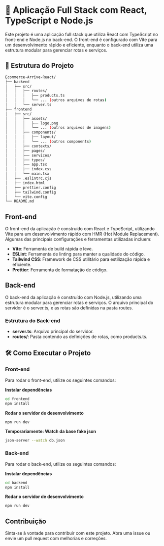 # 🚀 Aplicação Full Stack com React, TypeScript e Node.js

Este projeto é uma aplicação full stack que utiliza React com TypeScript no front-end e Node.js no back-end. O front-end é configurado com Vite para um desenvolvimento rápido e eficiente, enquanto o back-end utiliza uma estrutura modular para gerenciar rotas e serviços.

## 📂 Estrutura do Projeto

```bash
Ecommerce-Arrive-React/
├── backend
│   ├── src/
│   │   ├── routes/
│   │   │   ├── products.ts
│   │   │   └── ... (outros arquivos de rotas)
│   │   └── server.ts
├── frontend
│   ├── src/
│   │   ├── assets/
│   │   │   ├── logo.png
│   │   │   └── ... (outros arquivos de imagens)
│   │   ├── components/
│   │   │   ├── layout/
│   │   │   └── ... (outros components)
│   │   ├── contexts/
│   │   ├── pages/
│   │   ├── services/
│   │   ├── types/
│   │   ├── app.tsx
│   │   ├── index.css
│   │   └── main.tsx
│   ├── .eslintrc.cjs
│   ├── index.html
│   ├── prettier.config
│   ├── tailwind.config
│   └── vite.config
└── README.md
```

## Front-end

O front-end da aplicação é construído com React e TypeScript, utilizando Vite para um desenvolvimento rápido com HMR (Hot Module Replacement). Algumas das principais configurações e ferramentas utilizadas incluem:

- **Vite**: Ferramenta de build rápida e leve.
- **ESLint**: Ferramenta de linting para manter a qualidade do código.
- **Tailwind CSS**: Framework de CSS utilitário para estilização rápida e eficiente.
- **Prettier**: Ferramenta de formatação de código.

## Back-end
O back-end da aplicação é construído com Node.js, utilizando uma estrutura modular para gerenciar rotas e serviços. O arquivo principal do servidor é o server.ts, e as rotas são definidas na pasta routes.

### Estrutura do Back-end
- **server.ts**: Arquivo principal do servidor.
- **routes/**: Pasta contendo as definições de rotas, como products.ts.

## 🛠️ Como Executar o Projeto

### Front-end
Para rodar o front-end, utilize os seguintes comandos:

**Instalar dependências**
```bash
cd frontend
npm install
```

**Rodar o servidor de desenvolvimento**
```bash
npm run dev
```

**Temporariamente: Watch da base fake json**
```bash
json-server --watch db.json
```

### Back-end
Para rodar o back-end, utilize os seguintes comandos:

**Instalar dependências**
```bash
cd backend
npm install
```

**Rodar o servidor de desenvolvimento**
```bash
npm run dev
```

## Contribuição
Sinta-se à vontade para contribuir com este projeto. Abra uma issue ou envie um pull request com melhorias e correções.
